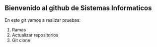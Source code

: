 

## Bienvenido al github de Sistemas Informaticos


En este git vamos a realizar pruebas:
1. Ramas
2. Actualizar repositorios
3. Git clone
		
